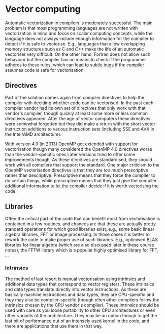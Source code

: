 # Vector computing

Automatic vectorization in compilers is moderately successful. The main problem
is that most programming languages are not written with vectorization in mind
and focus on scalar computing concepts, while the language does not always
include enough information for the compiler to detect if it is safe to vectorize.
E.g., languages that allow overlapping memory structures such as C and C++ make
the life of an automatic vectoriser very difficult. On the other hand, Fortran does
not allow such behaviour but the compiler has no means to check if the programmer
adheres to these rules, which can lead to subtle bugs if the compiler assumes 
code is safe for vectorisation.


## Directives

Part of the solution comes again from compiler directives to help the compiler with
deciding whether code can be vectorised. In the past each compiler vendor had
its own set of directives that only work with that vendor's compiler, though quickly
at least some more or less common directives appeared. After the age of vector computers
these directives were somewhat forgotten but they did make a return with the short 
vector instruction additions to various instruction sets (including SSE and AVX in 
the Intel/AMD architecture).

With version 4.0 (in 2013) OpenMP got extended with support for vectorisation though many
considered the OpenMP 4.0 directives worse than the vendor-specific ones 
Later versions tried to offer some improvements though. 
As these directives are standardised, they should work with all compilers that support
the standard.
One major criticism to the OpenMP vectorisation directives is that they are too much
prescriptive rather than descriptive. Prescriptive means that they force the compiler
to do certain things, while prescriptive means that they just give the compiler additional
information to let the compiler decide if it is worth vectorising the code.


## Libraries

Often the critical part of the code that can benefit most from vectorisation is 
contained in a few routines, and chances are that these are actually pretty standard
operations for which good libraries exist, e.g., some basic linear algebra libraries,
FFT or image processing. In those cases it is better to rework the code to make proper
use of such libraries. E.g., optimised BLAS libraries for linear algebra (which are
also discussed later in these course notes), the FFTW library which is a popular
highly optimised library for FFT, ...


### Intrinsics

The method of last resort is manual vectorisation using intrinsics and additional data
types that correspond to vector registers. These intrinsics and data types translate directly
into vector instructions. As these are basically machine instructions and data types, they 
are CPU-specific and they may also be compiler-specific (though often other compilers follow
the intrinsics chosen by the CPU vendor's compiler).
These intrinsics should be used with care as you loose portability to other CPU architectures
or even other variants of the architecture. They may be an option though to get
the last bit of performance out of an intensely used kernel in the code, and there are
applications that use them in that way.
